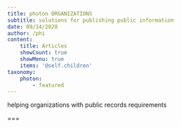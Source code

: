 ```yaml
---
title: photon ORGANIZATIONS
subtitle: solutions for publishing public information
date: 09/14/2020
author: /phi
content:
    title: Articles
    showCount: true
    showMenu: true
    items: '@self.children'
taxonomy:
    photon:
        - featured
---
```


helping organizations with public records requirements

===


